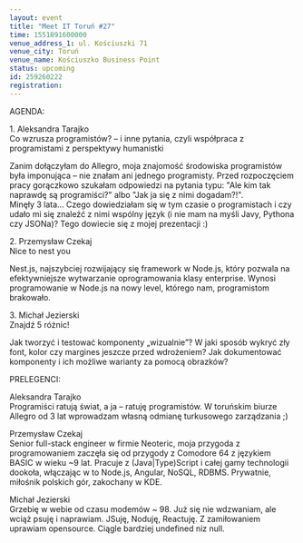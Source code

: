 ```yaml
---
layout: event
title: "Meet IT Toruń #27"
time: 1551891600000
venue_address_1: ul. Kościuszki 71
venue_city: Toruń
venue_name: Kościuszko Business Point
status: upcoming
id: 259260222
registration: 
---
```


<p>AGENDA:</p>
<p>1. Aleksandra Tarajko<br />Co wzrusza programistów? – i inne pytania, czyli współpraca z programistami z perspektywy humanistki</p>
<p>Zanim dołączyłam do Allegro, moja znajomość środowiska programistów była imponująca – nie znałam ani jednego programisty. Przed rozpoczęciem pracy gorączkowo szukałam odpowiedzi na pytania typu: "Ale kim tak naprawdę są programiści?" albo "Jak ja się z nimi dogadam?!".<br />Minęły 3 lata... Czego dowiedziałam się w tym czasie o programistach i czy udało mi się znaleźć z nimi wspólny język (i nie mam na myśli Javy, Pythona czy JSONa)? Tego dowiecie się z mojej prezentacji :)</p>
<p>2. Przemysław Czekaj<br />Nice to nest you</p>
<p>Nest.js, najszybciej rozwijający się framework w Node.js, który pozwala na efektywniejsze wytwarzanie oprogramowania klasy enterprise. Wynosi programowanie w Node.js na nowy level, którego nam, programistom brakowało.</p>
<p>3. Michał Jezierski<br />Znajdź 5 różnic!</p>
<p>Jak tworzyć i testować komponenty „wizualnie”? W jaki sposób wykryć zły font, kolor czy margines jeszcze przed wdrożeniem? Jak dokumentować komponenty i ich możliwe warianty za pomocą obrazków?</p>
<p>PRELEGENCI:</p>
<p>Aleksandra Tarajko<br />Programiści ratują świat, a ja – ratuję programistów. W toruńskim biurze Allegro od 3 lat wprowadzam własną odmianę turkusowego zarządzania ;)</p>
<p>Przemysław Czekaj<br />Senior full-stack engineer w firmie Neoteric, moja przygoda z programowaniem zaczęła się od przygody z Comodore 64 z językiem BASIC w wieku ~9 lat. Pracuje z (Java|Type)Script i całej gamy technologii dookoła, włączając w to Node.js, Angular, NoSQL, RDBMS. Prywatnie, miłośnik polskich gór, zakochany w KDE.</p>
<p>Michał Jezierski<br />Grzebię w webie od czasu modemów ~ 98. Już się nie wdzwaniam, ale wciąż psuję i naprawiam. JSuję, Noduję, Reactuję. Z zamiłowaniem uprawiam opensource. Ciągle bardziej undefined niz null.</p>
